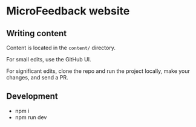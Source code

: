 # MicroFeedback website

## Writing content

Content is located in the `content/` directory.

For small edits, use the GitHub UI.

For significant edits, clone the repo and run the project locally, make
your changes, and send a PR.

## Development

- npm i
- npm run dev

